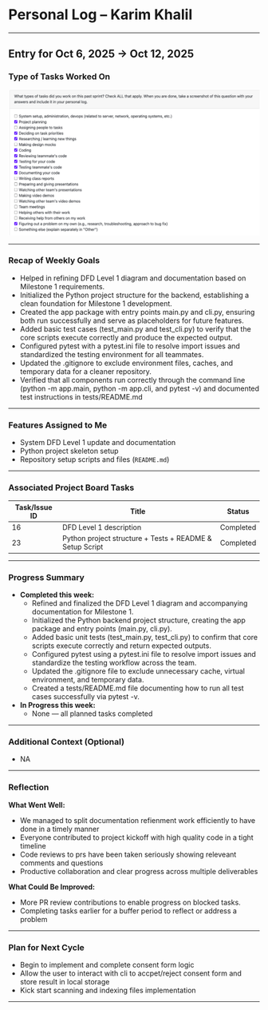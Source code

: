 # Personal Log – Karim Khalil

---

## Entry for Oct 6, 2025 → Oct 12, 2025

### Type of Tasks Worked On
![Personal Log](../../../screenshots/Week%206%20Personal%20Log-%20KarimKhalil.png)

---

### Recap of Weekly Goals
- Helped in refining DFD Level 1 diagram and documentation based on Milestone 1 requirements.
- Initialized the Python project structure for the backend, establishing a clean foundation for Milestone 1 development.
- Created the app package with entry points main.py and cli.py, ensuring both run successfully and serve as placeholders for future features.
- Added basic test cases (test_main.py and test_cli.py) to verify that the core scripts execute correctly and produce the expected output.
- Configured pytest with a pytest.ini file to resolve import issues and standardized the testing environment for all teammates.
- Updated the .gitignore to exclude environment files, caches, and temporary data for a cleaner repository.
- Verified that all components run correctly through the command line (python -m app.main, python -m app.cli, and pytest -v) and documented test instructions in tests/README.md

---

### Features Assigned to Me
- System DFD Level 1 update and documentation  
- Python project skeleton setup 
- Repository setup scripts and files (`README.md`)


---

### Associated Project Board Tasks
| Task/Issue ID | Title                                    | Status     |
|----------------|------------------------------------------|-------------|
| 16           | DFD Level 1 description                  | Completed  |
| 23           | Python project structure + Tests + README & Setup Script       | Completed  |

---

### Progress Summary
- **Completed this week:**  
  - Refined and finalized the DFD Level 1 diagram and accompanying documentation for Milestone 1.
  - Initialized the Python backend project structure, creating the app package and entry points (main.py, cli.py).
  - Added basic unit tests (test_main.py, test_cli.py) to confirm that core scripts execute correctly and return expected outputs.  
  - Configured pytest using a pytest.ini file to resolve import issues and standardize the testing workflow across the team.
  - Updated the .gitignore file to exclude unnecessary cache, virtual environment, and temporary data.
  - Created a tests/README.md file documenting how to run all test cases successfully via pytest -v.
- **In Progress this week:**  
  - None — all planned tasks completed  

---

### Additional Context (Optional)
- NA 

---

### Reflection

**What Went Well:**  
* We managed to split documentation refienment work efficiently to have done in a timely manner
* Everyone contributed to project kickoff with high quality code in a tight timeline
* Code reviews to prs have been taken seriously showing releveant comments and questions
* Productive collaboration and clear progress across multiple deliverables  


**What Could Be Improved:**  
* More PR review contributions to enable progress on blocked tasks.
* Completing tasks earlier for a buffer period to reflect or address a problem

---

### Plan for Next Cycle
* Begin to implement and complete consent form logic
* Allow the user to interact with cli to accpet/reject consent form and store result in local storage
* Kick start scanning and indexing files implementation

---
